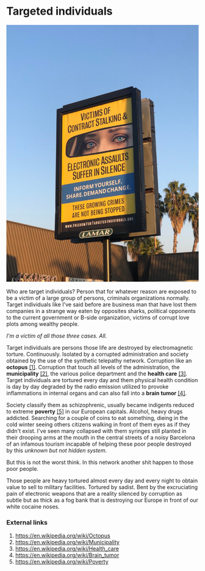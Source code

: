 # Targeted individuals

![targeted individuals](../Images/Dr0yW3JVAAArKa-.jpg)

Who are target individuals? Person that for whatever reason are exposed to be a victim of a large group of persons, criminals organizations normally. Target individuals like I've said before are business man that have lost them companies in a strange way eaten by opposites sharks, political opponents to the current government or B-side organization,  victims of corrupt love plots among wealthy people. 

*I'm a victim of all those three cases. All.* 

Target individuals are persons those life are destroyed by electromagnetic torture. Continuously. Isolated by a corrupted administration and society obtained by the use of the synthetic telepathy network. Corruption like an **octopus** [[1]](https://en.wikipedia.org/wiki/Octopus).  Corruption that touch all levels of the administration, the **municipality** [[2]](https://en.wikipedia.org/wiki/Municipality), the various police department and the **health care** [[3]](https://en.wikipedia.org/wiki/Health_care). Target individuals are tortured every day and them physical health condition is day by day degraded by the radio emission utilized to provoke inflammations in internal organs and can also fall into a **brain tumor** [[4]](https://en.wikipedia.org/wiki/Brain_tumor).

Society classify them as schizophrenic, usually became indigents reduced to extreme **poverty** [[5]](https://en.wikipedia.org/wiki/Poverty) in our European capitals. Alcohol, heavy drugs addicted. Searching for a couple of coins to eat something, dieing in the cold winter seeing others citizens walking in front of them eyes as if they didn't exist. I've seen many collapsed with them syringes still planted in their drooping arms at the mouth in the central streets of a noisy Barcelona of an infamous tourism incapable of helping these poor people destroyed by this *unknown but not hidden system*.

But this is not the worst think. In this network another shit happen to those poor people. 

Those people are heavy tortured almost every day and every night to obtain value to sell to military facilities. Tortured by sadist. Bent by the excruciating pain of electronic weapons that are a reality silenced by corruption as subtle but as thick as a fog bank that is destroying our Europe in front of our white cocaine noses.

### External links

1. https://en.wikipedia.org/wiki/Octopus
2. https://en.wikipedia.org/wiki/Municipality
3. https://en.wikipedia.org/wiki/Health_care
4. https://en.wikipedia.org/wiki/Brain_tumor
5. https://en.wikipedia.org/wiki/Poverty